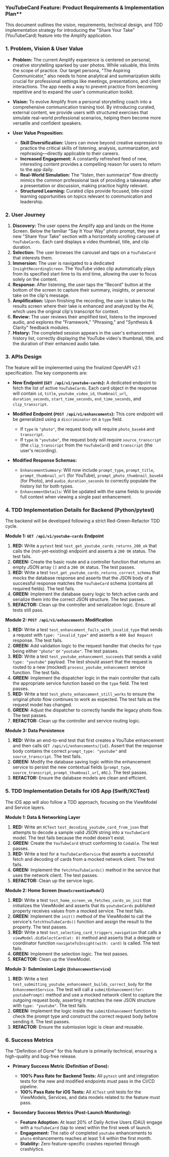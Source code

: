 ### YouTubeCard Feature: Product Requirements & Implementation Plan**

This document outlines the vision, requirements, technical design, and TDD implementation strategy for introducing the "Share Your Take" (YouTubeCard) feature into the Amplify application.

### **1. Problem, Vision & User Value**

*   **Problem:** The current Amplify experience is centered on personal, creative storytelling sparked by user photos. While valuable, this limits the scope of practice. Our target persona, "The Aspiring Communicator," also needs to hone analytical and summarization skills crucial for professional settings like meetings, presentations, and client interactions. The app needs a way to prevent practice from becoming repetitive and to expand the user's communication toolkit.

*   **Vision:** To evolve Amplify from a personal storytelling coach into a comprehensive communication training tool. By introducing curated, external content, we provide users with structured exercises that simulate real-world professional scenarios, helping them become more versatile and confident speakers.

*   **User Value Proposition:**
    *   **Skill Diversification:** Users can move beyond creative expression to practice the critical skills of listening, analysis, summarization, and rephrasing—directly applicable to their careers.
    *   **Increased Engagement:** A constantly refreshed feed of new, interesting content provides a compelling reason for users to return to the app daily.
    *   **Real-World Simulation:** The "listen, then summarize" flow directly mimics the common professional task of providing a takeaway after a presentation or discussion, making practice highly relevant.
    *   **Structured Learning:** Curated clips provide focused, bite-sized learning opportunities on topics relevant to communication and leadership.

### **2. User Journey**

1.  **Discovery:** The user opens the Amplify app and lands on the Home Screen. Below the familiar "Say It Your Way" photo prompt, they see a new "Share Your Take" section with a horizontally scrolling carousel of `YouTubeCards`. Each card displays a video thumbnail, title, and clip duration.
2.  **Selection:** The user browses the carousel and taps on a `YouTubeCard` that interests them.
3.  **Immersion:** The user is navigated to a dedicated `InsightRecordingScreen`. The YouTube video clip automatically plays from its specified start time to its end time, allowing the user to focus solely on the content.
4.  **Response:** After listening, the user taps the "Record" button at the bottom of the screen to capture their summary, insights, or personal take on the clip's message.
5.  **Amplification:** Upon finishing the recording, the user is taken to the results screen where their take is enhanced and analyzed by the AI, which uses the original clip's transcript for context.
6.  **Review:** The user reviews their amplified text, listens to the improved audio, and explores the "Framework," "Phrasing," and "Synthesis & Clarity" feedback modules.
7.  **History:** The completed session appears in the user's enhancement history list, correctly displaying the YouTube video's thumbnail, title, and the duration of their enhanced audio take.

### **3. APIs Design**

The feature will be implemented using the finalized OpenAPI v2.1 specification. The key components are:

*   **New Endpoint (`GET /api/v1/youtube-cards`):** A dedicated endpoint to fetch the list of active `YouTubeCards`. Each card object in the response will contain `id`, `title`, `youtube_video_id`, `thumbnail_url`, `duration_seconds`, `start_time_seconds`, `end_time_seconds`, and `clip_transcript`.

*   **Modified Endpoint (`POST /api/v1/enhancements`):** This core endpoint will be generalized using a `discriminator` on a `type` field.
    *   If `type` is `"photo"`, the request body will require `photo_base64` and `transcript`.
    *   If `type` is `"youtube"`, the request body will require `source_transcript` (the `clip_transcript` from the `YouTubeCard`) and `transcript` (the user's recording).

*   **Modified Response Schemas:**
    *   `EnhancementSummary`: Will now include `prompt_type`, `prompt_title`, `prompt_thumbnail_url` (for YouTube), `prompt_photo_thumbnail_base64` (for Photo), and `audio_duration_seconds` to correctly populate the history list for both types.
    *   `EnhancementDetails`: Will be updated with the same fields to provide full context when viewing a single past enhancement.

### **4. TDD Implementation Details for Backend (Python/pytest)**

The backend will be developed following a strict Red-Green-Refactor TDD cycle.

**Module 1: `GET /api/v1/youtube-cards` Endpoint**
1.  **RED:** Write a `pytest` test `test_get_youtube_cards_returns_200_ok` that calls the (not-yet-existing) endpoint and asserts a `200 OK` status. The test fails.
2.  **GREEN:** Create the basic route and a controller function that returns an empty JSON array `[]` and a `200 OK` status. The test passes.
3.  **RED:** Write a test `test_get_youtube_cards_returns_correct_schema` that mocks the database response and asserts that the JSON body of a successful response matches the `YouTubeCard` schema (contains all required fields). The test fails.
4.  **GREEN:** Implement the database query logic to fetch active cards and serialize them into the correct JSON structure. The test passes.
5.  **REFACTOR:** Clean up the controller and serialization logic. Ensure all tests still pass.

**Module 2: `POST /api/v1/enhancements` Modification**
1.  **RED:** Write a test `test_enhancement_fails_with_invalid_type` that sends a request with `type: "invalid_type"` and asserts a `400 Bad Request` response. The test fails.
2.  **GREEN:** Add validation logic to the request handler that checks for `type` being either `"photo"` or `"youtube"`. The test passes.
3.  **RED:** Write a test `test_youtube_enhancement_succeeds` that sends a valid `type: "youtube"` payload. The test should assert that the request is routed to a new (mocked) `process_youtube_enhancement` service function. The test fails.
4.  **GREEN:** Implement the dispatcher logic in the main controller that calls the appropriate service function based on the `type` field. The test passes.
5.  **RED:** Write a test `test_photo_enhancement_still_works` to ensure the original photo flow continues to work as expected. The test fails as the request model has changed.
6.  **GREEN:** Adjust the dispatcher to correctly handle the legacy photo flow. The test passes.
7.  **REFACTOR:** Clean up the controller and service routing logic.

**Module 3: Data Persistence**
1.  **RED:** Write an end-to-end test that first creates a YouTube enhancement and then calls `GET /api/v1/enhancements/{id}`. Assert that the response body contains the correct `prompt_type: "youtube"` and `source_transcript`. The test fails.
2.  **GREEN:** Modify the database saving logic within the enhancement service to persist the new contextual fields (`prompt_type`, `source_transcript`, `prompt_thumbnail_url`, etc.). The test passes.
3.  **REFACTOR:** Ensure the database models are clean and efficient.

### **5. TDD Implementation Details for iOS App (Swift/XCTest)**

The iOS app will also follow a TDD approach, focusing on the ViewModel and Service layers.

**Module 1: Data & Networking Layer**
1.  **RED:** Write an `XCTest` `test_decoding_youtube_card_from_json` that attempts to decode a sample valid JSON string into a `YouTubeCard` model. The test fails because the model doesn't exist.
2.  **GREEN:** Create the `YouTubeCard` struct conforming to `Codable`. The test passes.
3.  **RED:** Write a test for a `YouTubeCardService` that asserts a successful fetch and decoding of cards from a mocked network client. The test fails.
4.  **GREEN:** Implement the `fetchYouTubeCards()` method in the service that uses the network client. The test passes.
5.  **REFACTOR:** Clean up the service logic.

**Module 2: Home Screen (`HomeScreenViewModel`)**
1.  **RED:** Write a test `test_home_screen_vm_fetches_cards_on_init` that initializes the ViewModel and asserts that its `youtubeCards` published property receives values from a mocked service. The test fails.
2.  **GREEN:** Implement the `init()` method of the ViewModel to call the service's `fetchYouTubeCards()` function and assign the result to the property. The test passes.
3.  **RED:** Write a test `test_selecting_card_triggers_navigation` that calls a `viewModel.didSelectCard(at: 0)` method and asserts that a delegate or coordinator function `navigateToInsight(with: card)` is called. The test fails.
4.  **GREEN:** Implement the selection logic. The test passes.
5.  **REFACTOR:** Clean up the ViewModel.

**Module 3: Submission Logic (`EnhancementService`)**
1.  **RED:** Write a test `test_submitting_youtube_enhancement_builds_correct_body` for the `EnhancementService`. The test will call a `submitEnhancement(for: youtubePrompt)` method and use a mocked network client to capture the outgoing request body, asserting it matches the new JSON structure with `type: "youtube"`. The test fails.
2.  **GREEN:** Implement the logic inside the `submitEnhancement` function to check the prompt type and construct the correct request body before sending it. The test passes.
3.  **REFACTOR:** Ensure the submission logic is clean and reusable.

### **6. Success Metrics**

The "Definition of Done" for this feature is primarily technical, ensuring a high-quality and bug-free release.

*   **Primary Success Metric (Definition of Done):**
    *   **100% Pass Rate for Backend Tests:** All `pytest` unit and integration tests for the new and modified endpoints must pass in the CI/CD pipeline.
    *   **100% Pass Rate for iOS Tests:** All `XCTest` unit tests for the ViewModels, Services, and data models related to the feature must pass.

*   **Secondary Success Metrics (Post-Launch Monitoring):**
    *   **Feature Adoption:** At least 20% of Daily Active Users (DAU) engage with a `YouTubeCard` (tap to view) within the first week of launch.
    *   **Engagement:** The ratio of completed `youtube` enhancements to `photo` enhancements reaches at least 1:4 within the first month.
    *   **Stability:** Zero feature-specific crashes reported through crashlytics.